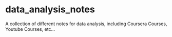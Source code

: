 # data_analysis_notes
A collection of different notes for data analysis, including Coursera Courses, Youtube Courses, etc...
